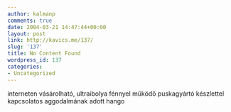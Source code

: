 ```yaml
---
author: kalmanp
comments: true
date: 2004-03-21 14:47:44+00:00
layout: post
link: http://kavics.me/137/
slug: '137'
title: No Content Found
wordpress_id: 137
categories:
- Uncategorized
---
```


interneten vásárolható, ultraibolya fénnyel működő puskagyártó készlettel kapcsolatos aggodalmának adott hango
